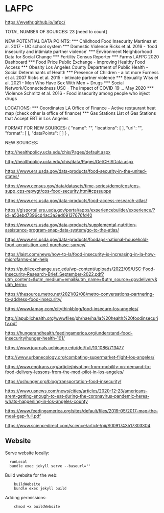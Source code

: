 # LAFPC

https://wyethr.github.io/lafpc/

TOTAL NUMBER OF SOURCES: 23 [need to count]

NEW POTENTIAL DATA POINTS: 
*** Childhood Food Insecurity
    Martinez et al. 2017 - UC school system
*** Domestic Violence
    Ricks et al. 2016 - 'food insecurity and intimiate partner violence'
*** Environment
    Neighborhood Data for Social Change
*** Fertility 
    Census Reporter
*** Farms
    LAFPC 2020 Dashboard
*** Food Price
    Public Exchange - Improving Healthy Food Access
*** Obesity 
    Los Angeles County Department of Public Health - Social Determinants of Health
*** Presence of Children - a lot more 
    Furness et al. 2007
    Ricks et al. 2015 - intimate partner violence
*** Sexuality 
    Wiss et al. 2021 - Men Who Have Sex With Men + Drugs
*** Social Network/Connectedness
    USC - The impact of COVID-19 ... May 2020
*** Violence 
    Schmitz et al. 2016 - Food insecurity among people who inject drugs

LOCATIONS: 
*** Coordinates 
    LA Office of Finance - Active restaurant heat map (check other la office of finance)
*** Gas Stations
    List of Gas Stations that Accept EBT in Los Angeles

FORMAT FOR NEW SOURCES: 
{
      "name": "",
      "locations": [
      ],
      "url": "",
      "format": [
      ],
      "dataPoints": [
      ]
    }
    ,

NEW SOURCES: 

http://healthpolicy.ucla.edu/chis/Pages/default.aspx

http://healthpolicy.ucla.edu/chis/data/Pages/GetCHISData.aspx

https://www.ers.usda.gov/data-products/food-security-in-the-united-states/

https://www.census.gov/data/datasets/time-series/demo/cps/cps-supp_cps-repwgt/cps-food-security.html#cpssupps

https://www.ers.usda.gov/data-products/food-access-research-atlas/

https://gisportal.ers.usda.gov/portal/apps/experiencebuilder/experience/?id=a53ebd7396cd4ac3a3ed09137676fd40

https://www.ers.usda.gov/data-products/supplemental-nutrition-assistance-program-snap-data-system/go-to-the-atlas/

https://www.ers.usda.gov/data-products/foodaps-national-household-food-acquisition-and-purchase-survey/

https://laist.com/news/how-to-la/food-insecurity-is-increasing-in-la-how-microfarms-can-help

https://publicexchange.usc.edu/wp-content/uploads/2022/09/USC-Food-Insecurity-Research-Brief_September-2022.pdf?utm_content=&utm_medium=email&utm_name=&utm_source=govdelivery&utm_term=

https://thesource.metro.net/2021/02/08/metro-conversations-partnering-to-address-food-insecurity/

https://www.lamag.com/citythinkblog/food-insecure-los-angeles/

http://lapublichealth.org/wwwfiles/ph/hae/ha/la%20health%20foodinsecurity.pdf

https://hungerandhealth.feedingamerica.org/understand-food-insecurity/hunger-health-101/

https://www.journals.uchicago.edu/doi/full/10.1086/713477

http://www.urbanecology.org/combating-supermarket-flight-los-angeles/

https://www.enotrans.org/article/pivoting-from-mobility-on-demand-to-food-delivery-lessons-from-the-mod-pilot-in-los-angeles/

https://ushunger.org/blog/transportation-food-insecurity/

https://www.usnews.com/news/cities/articles/2020-12-23/americans-arent-getting-enough-to-eat-during-the-coronavirus-pandemic-heres-whats-happening-in-los-angeles-county 

https://www.feedingamerica.org/sites/default/files/2019-05/2017-map-the-meal-gap-full.pdf

https://www.sciencedirect.com/science/article/pii/S0091743517303304 

## Website

Serve website locally:
```
  runLocal
  bundle exec jekyll serve --baseurl=''
```

Build website for the web: 
```
    buildWebsite
    bundle exec jekyll build
```

Adding permissions: 
``` 
    chmod +x buildWebsite
```
